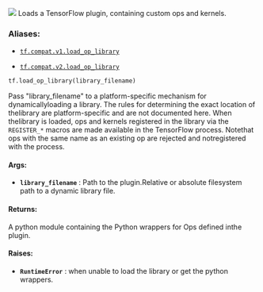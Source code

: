 ![](https://tensorflow.google.cn/images/tf_logo_32px.png)
Loads a TensorFlow plugin, containing custom ops and kernels.

### Aliases:

- [ `tf.compat.v1.load_op_library` ](/api_docs/python/tf/load_op_library)

- [ `tf.compat.v2.load_op_library` ](/api_docs/python/tf/load_op_library)


```python
tf.load_op_library(library_filename)

```


Pass "library_filename" to a platform-specific mechanism for dynamicallyloading a library. The rules for determining the exact location of thelibrary are platform-specific and are not documented here. When thelibrary is loaded, ops and kernels registered in the library via the `REGISTER_*`  macros are made available in the TensorFlow process. Notethat ops with the same name as an existing op are rejected and notregistered with the process.

#### Args:

- **`library_filename`** : Path to the plugin.Relative or absolute filesystem path to a dynamic library file.

#### Returns:

A python module containing the Python wrappers for Ops defined inthe plugin.

#### Raises:

- **`RuntimeError`** : when unable to load the library or get the python wrappers.
